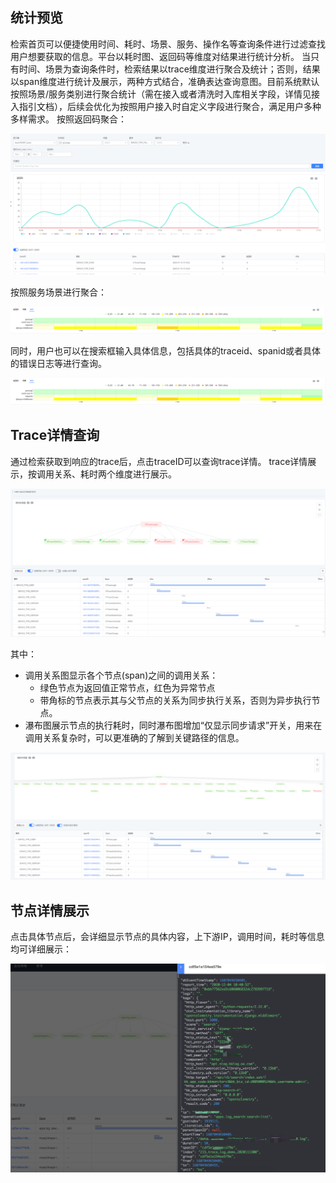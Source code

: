 ## 统计预览

检索首页可以便捷使用时间、耗时、场景、服务、操作名等查询条件进行过滤查找用户想要获取的信息。平台以耗时图、返回码等维度对结果进行统计分析。
当只有时间、场景为查询条件时，检索结果以trace维度进行聚合及统计；否则，结果以span维度进行统计及展示，两种方式结合，准确表达查询意图。目前系统默认按照场景/服务类别进行聚合统计（需在接入或者清洗时入库相关字段，详情见接入指引文档），后续会优化为按照用户接入时自定义字段进行聚合，满足用户多种多样需求。
按照返回码聚合：

![trace demo](../media/trace_2_1.png)

按照服务场景进行聚合：

![../media/trace_2_2.png](../media/trace_2_2.png)

同时，用户也可以在搜索框输入具体信息，包括具体的traceid、spanid或者具体的错误日志等进行查询。

![../media/trace_2_2.png](../media/trace_2_2.png)

## Trace详情查询

通过检索获取到响应的trace后，点击traceID可以查询trace详情。
trace详情展示，按调用关系、耗时两个维度进行展示。

![../media/trace_2_4.png](../media/trace_2_4.png)

其中：
- 调用关系图显示各个节点(span)之间的调用关系：
    - 绿色节点为返回值正常节点，红色为异常节点
    - 带角标的节点表示其与父节点的关系为同步执行关系，否则为异步执行节点。
- 瀑布图展示节点的执行耗时，同时瀑布图增加“仅显示同步请求”开关，用来在调用关系复杂时，可以更准确的了解到关键路径的信息。

![../media/trace_2_5.png](../media/trace_2_5.png)

## 节点详情展示

点击具体节点后，会详细显示节点的具体内容，上下游IP，调用时间，耗时等信息均可详细展示：

![../media/trace_2_6.png](../media/trace_2_6.png)

